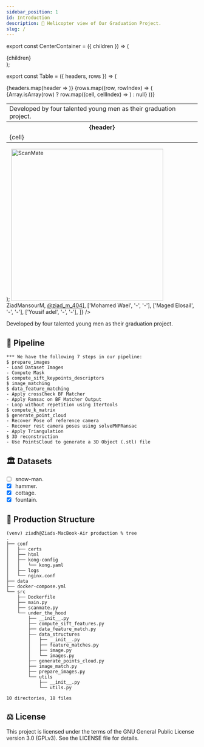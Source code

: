 ```yaml
---
sidebar_position: 1
id: Introduction
description: 🚁 Helicopter view of Our Graduation Project.
slug: /
---
```


export const CenterContainer = ({ children }) => (
  <div style={{ textAlign: 'center' }}>
    {children}
  </div>
);

export const Table = ({ headers, rows }) => (
  <div style={{ display: 'inline-block' }}>
    <table>
      <tbody>
        <tr>
          <td colSpan={3} style={{ textAlign: 'center' }}>Developed by four talented young men as their graduation project.</td>
        </tr>
        <tr>
          {headers.map(header => <th key={header}>{header}</th>)}
        </tr>
        {rows.map((row, rowIndex) => (
          <tr key={rowIndex}>
            {Array.isArray(row) ? row.map((cell, cellIndex) => <td key={cellIndex}>{cell}</td>) : null}
          </tr>
        ))}
      </tbody>
    </table>
  </div>
);

<CenterContainer>
  <img src="/img/ScanMate.png" alt="ScanMate" width="400" />
  <Table
    headers={['Name', 'Github', 'Twitter']}
    rows={[
      ['Ziad Mansour', <a href="https://github.com/ZiadMansourM">ZiadMansourM</a>, <a href="https://twitter.com/Ziad_M_404">@ziad_m_404</a>],
      ['Mohamed Wael', '-', '-'],
      ['Maged Elosail', '-', '-'],
      ['Yousif adel', '-', '-'],
    ]}
  />
  <p>Developed by four talented young men as their graduation project.</p>
</CenterContainer>

## 📝 Pipeline
```Console
*** We have the following 7 steps in our pipeline:
$ prepare_images
- Load Dataset Images
- Compute Mask
$ compute_sift_keypoints_descriptors
$ image_matching
$ data_feature_matching
- Apply crossCheck BF Matcher
- Apply Ransac on BF Matcher Output
- Loop without repetition using Itertools
$ compute_k_matrix
$ generate_point_cloud
- Recover Pose of reference camera
- Recover rest camera poses using solvePNPRansac
- Apply Triangulation
$ 3D reconstruction
- Use PointsCloud to generate a 3D Object (.stl) file
```

## 🏛️ Datasets
- [ ] snow-man.
- [X] hammer.
- [X] cottage.
- [X] fountain.

## 🧐 Production Structure
```console
(venv) ziadh@Ziads-MacBook-Air production % tree 
.
├── conf
│   ├── certs
│   ├── html
│   ├── kong-config
│   │   └── kong.yaml
│   ├── logs
│   └── nginx.conf
├── data
├── docker-compose.yml
└── src
    ├── Dockerfile
    ├── main.py
    ├── scanmate.py
    └── under_the_hood
        ├── __init__.py
        ├── compute_sift_features.py
        ├── data_feature_match.py
        ├── data_structures
        │   ├── __init__.py
        │   ├── feature_matches.py
        │   ├── image.py
        │   └── images.py
        ├── generate_points_cloud.py
        ├── image_match.py
        ├── prepare_images.py
        └── utils
            ├── __init__.py
            └── utils.py

10 directories, 18 files
```

## ⚖️ License

This project is licensed under the terms of the GNU General Public License version 3.0 (GPLv3). See the LICENSE file for details.
